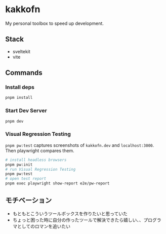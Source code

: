 # kakkofn
My personal toolbox to speed up development.

## Stack
- sveltekit
- vite

## Commands
### Install deps
```bash
pnpm install
```

### Start Dev Server
```bash
pnpm dev
```

### Visual Regression Testing
`pnpm pw:test` captures screenshots of `kakkofn.dev` and `localhost:3000`.
Then playwright compares them.

```bash
# install headless browsers
pnpm pw:init
# run Visual Regression Testing
pnpm pw:test
# open test report
pnpm exec playwright show-report e2e/pw-report
```

## モチベーション
- もともとこういうツールボックスを作りたいと思っていた
- ちょっと困った時に自分の作ったツールで解決できたら嬉しい、、プログラマとしてのロマンを追いたい
